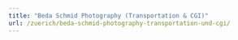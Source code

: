 ```yaml
---
title: "Beda Schmid Photography (Transportation & CGI)"
url: /zuerich/beda-schmid-photography-transportation-und-cgi/
---
```

